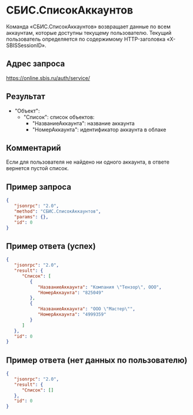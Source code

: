 # СБИС.СписокАккаунтов

Команда «СБИС.СписокАккаунтов» возвращает данные по всем аккаунтам, которые доступны текущему пользователю. Текущий пользователь определяется по содержимому HTTP-заголовка «X-SBISSessionID».

## Адрес запроса

https://online.sbis.ru/auth/service/

## Результат

- "Объект":
  - "Список": список объектов:
    - "НазваниеАккаунта": название аккаунта
    - "НомерАккаунта": идентификатор аккаунта в облаке

## Комментарий

Если для пользователя не найдено ни одного аккаунта, в ответе вернется пустой список.

## Пример запроса

```json
{
   "jsonrpc": "2.0",
   "method": "СБИС.СписокАккаунтов",
   "params": {},
   "id": 0
}
```



## Пример ответа (успех)

```json
{
   "jsonrpc": "2.0",
   "result": {
      "Список": [
         {
            "НазваниеАккаунта": "Компания \"Тензор\", ООО",
            "НомерАккаунта": "825049"
         },
         {
            "НазваниеАккаунта": "ООО \"Мастер\"",
            "НомерАккаунта": "4999359"
         }
      ]
   },
   "id": 0
}
```



## Пример ответа (нет данных по пользователю)

```json
{
   "jsonrpc": "2.0",
   "result": {
      "Список": []
   },
   "id": 0
}